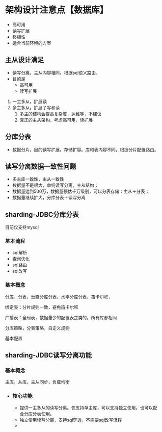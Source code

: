 # 架构设计注意点【数据库】

- 高可用
- 读写扩展
- 移植性
- 适合当前环境的方案

## 主从设计满足

- 读写分离，主从内容相同，根据sql语义路由，
- 目的是
  - 高可用
  - 读写扩展

1. 一主多从，扩展读
2. 多主多从，扩展了写和读
   1. 多主的结构会提高复杂度，运维等，不建议
   2. 真正的主从架构，考虑高可用，读扩展

## 分库分表

- 数据分片，目的读写扩展，存储扩容。库和表内容不同，根据分片配置路由。

## 读写分离数据一致性问题

- 多主库一致性，主从一致性
- 数据量不是很大，单纯读写分离，主从结构；
- 数据量达到500万，数据量预估千万级别，可以分表存储：主从＋分表；
- 数据量继续扩大，分库分表＋读写分离

## sharding-JDBC分库分表

目前仅支持mysql

### 基本流程

- sql解析
- 查询优化
- sql路由
- sql改写

### 基本概念

分库，分表，垂直分库分表，水平分库分表，笛卡尔积，

绑定表：分片规则一致，避免笛卡尔积

广播表：全局表，数据量少的配置表之类的，所有库都相同

分库策略，分表策略，自定义规则



基本配置



## sharding-JDBC读写分离功能

### 基本概念

主库，从库，主从同步，负载均衡

- ### 核心功能

  - 提供一主多从的读写分离。仅支持单主库，可以支持独立使用，也可以配合分库分表使用。
  - 独立使用读写分离，支持sql穿透，不需要sql改写流程
  - 

